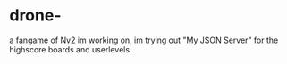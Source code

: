 # drone-
a fangame of Nv2 im working on, im trying out "My JSON Server" for the highscore boards and userlevels.
